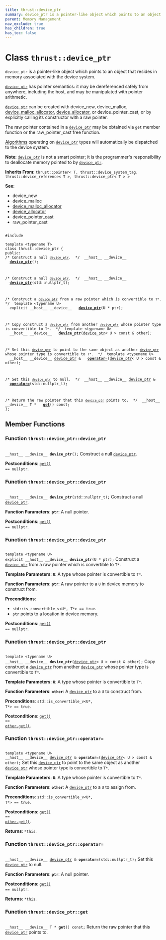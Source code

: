 ```yaml
---
title: thrust::device_ptr
summary: device_ptr is a pointer-like object which points to an object that resides in memory associated with the device system. 
parent: Memory Management
nav_exclude: true
has_children: true
has_toc: false
---
```


# Class `thrust::device_ptr`

<code>device&#95;ptr</code> is a pointer-like object which points to an object that resides in memory associated with the device system. 

<code><a href="{{ site.baseurl }}/api/classes/classthrust_1_1device__ptr.html">device&#95;ptr</a></code> has pointer semantics: it may be dereferenced safely from anywhere, including the host, and may be manipulated with pointer arithmetic.

<code><a href="{{ site.baseurl }}/api/classes/classthrust_1_1device__ptr.html">device&#95;ptr</a></code> can be created with device_new, device_malloc, <a href="{{ site.baseurl }}/api/classes/classthrust_1_1device__malloc__allocator.html">device_malloc_allocator</a>, <a href="{{ site.baseurl }}/api/classes/classthrust_1_1device__allocator.html">device_allocator</a>, or device_pointer_cast, or by explicitly calling its constructor with a raw pointer.

The raw pointer contained in a <code><a href="{{ site.baseurl }}/api/classes/classthrust_1_1device__ptr.html">device&#95;ptr</a></code> may be obtained via <code>get</code> member function or the raw_pointer_cast free function.

<a href="{{ site.baseurl }}/api/groups/group__algorithms.html">Algorithms</a> operating on <code><a href="{{ site.baseurl }}/api/classes/classthrust_1_1device__ptr.html">device&#95;ptr</a></code> types will automatically be dispatched to the device system.

**Note**:
<code><a href="{{ site.baseurl }}/api/classes/classthrust_1_1device__ptr.html">device&#95;ptr</a></code> is not a smart pointer; it is the programmer's responsibility to deallocate memory pointed to by <code><a href="{{ site.baseurl }}/api/classes/classthrust_1_1device__ptr.html">device&#95;ptr</a></code>.

**Inherits From**:
`thrust::pointer< T, thrust::device_system_tag, thrust::device_reference< T >, thrust::device_ptr< T > >`

**See**:
* device_new 
* device_malloc 
* <a href="{{ site.baseurl }}/api/classes/classthrust_1_1device__malloc__allocator.html">device_malloc_allocator</a>
* <a href="{{ site.baseurl }}/api/classes/classthrust_1_1device__allocator.html">device_allocator</a>
* device_pointer_cast 
* raw_pointer_cast 

<code class="doxybook">
<span>#include <thrust/device_ptr.h></span><br>
<span>template &lt;typename T&gt;</span>
<span>class thrust::device&#95;ptr {</span>
<span>public:</span><span class="doxybook-comment"><code>&nbsp;&nbsp;</code>
/* Construct a null <code><a href="{{ site.baseurl }}/api/classes/classthrust_1_1device__ptr.html">device&#95;ptr</a></code>.  */</span><span>&nbsp;&nbsp;__host__ __device__ </span><span>&nbsp;&nbsp;<b><a href="{{ site.baseurl }}/api/classes/classthrust_1_1device__ptr.html#function-device-ptr">device&#95;ptr</a></b>();</span>
<br>
<span class="doxybook-comment"><code>&nbsp;&nbsp;</code>
/* Construct a null <code><a href="{{ site.baseurl }}/api/classes/classthrust_1_1device__ptr.html">device&#95;ptr</a></code>.  */</span><span>&nbsp;&nbsp;__host__ __device__ </span><span>&nbsp;&nbsp;<b><a href="{{ site.baseurl }}/api/classes/classthrust_1_1device__ptr.html#function-device-ptr">device&#95;ptr</a></b>(std::nullptr_t);</span>
<br>
<span class="doxybook-comment"><code>&nbsp;&nbsp;</code>
/* Construct a <code><a href="{{ site.baseurl }}/api/classes/classthrust_1_1device__ptr.html">device&#95;ptr</a></code> from a raw pointer which is convertible to <code>T&#42;</code>.  */</span><span>&nbsp;&nbsp;template &lt;typename U&gt;</span>
<span>&nbsp;&nbsp;explicit __host__ __device__ </span><span>&nbsp;&nbsp;<b><a href="{{ site.baseurl }}/api/classes/classthrust_1_1device__ptr.html#function-device-ptr">device&#95;ptr</a></b>(U * ptr);</span>
<br>
<span class="doxybook-comment"><code>&nbsp;&nbsp;</code>
/* Copy construct a <code><a href="{{ site.baseurl }}/api/classes/classthrust_1_1device__ptr.html">device&#95;ptr</a></code> from another <code><a href="{{ site.baseurl }}/api/classes/classthrust_1_1device__ptr.html">device&#95;ptr</a></code> whose pointer type is convertible to <code>T&#42;</code>.  */</span><span>&nbsp;&nbsp;template &lt;typename U&gt;</span>
<span>&nbsp;&nbsp;__host__ __device__ </span><span>&nbsp;&nbsp;<b><a href="{{ site.baseurl }}/api/classes/classthrust_1_1device__ptr.html#function-device-ptr">device&#95;ptr</a></b>(<a href="{{ site.baseurl }}/api/classes/classthrust_1_1device__ptr.html">device_ptr</a>< U > const & other);</span>
<br>
<span class="doxybook-comment"><code>&nbsp;&nbsp;</code>
/* Set this <code><a href="{{ site.baseurl }}/api/classes/classthrust_1_1device__ptr.html">device&#95;ptr</a></code> to point to the same object as another <code><a href="{{ site.baseurl }}/api/classes/classthrust_1_1device__ptr.html">device&#95;ptr</a></code> whose pointer type is convertible to <code>T&#42;</code>.  */</span><span>&nbsp;&nbsp;template &lt;typename U&gt;</span>
<span>&nbsp;&nbsp;__host__ __device__ <a href="{{ site.baseurl }}/api/classes/classthrust_1_1device__ptr.html">device_ptr</a> & </span><span>&nbsp;&nbsp;<b><a href="{{ site.baseurl }}/api/classes/classthrust_1_1device__ptr.html#function-operator=">operator=</a></b>(<a href="{{ site.baseurl }}/api/classes/classthrust_1_1device__ptr.html">device_ptr</a>< U > const & other);</span>
<br>
<span class="doxybook-comment"><code>&nbsp;&nbsp;</code>
/* Set this <code><a href="{{ site.baseurl }}/api/classes/classthrust_1_1device__ptr.html">device&#95;ptr</a></code> to null.  */</span><span>&nbsp;&nbsp;__host__ __device__ <a href="{{ site.baseurl }}/api/classes/classthrust_1_1device__ptr.html">device_ptr</a> & </span><span>&nbsp;&nbsp;<b><a href="{{ site.baseurl }}/api/classes/classthrust_1_1device__ptr.html#function-operator=">operator=</a></b>(std::nullptr_t);</span>
<br>
<span class="doxybook-comment"><code>&nbsp;&nbsp;</code>
/* Return the raw pointer that this <code><a href="{{ site.baseurl }}/api/classes/classthrust_1_1device__ptr.html">device&#95;ptr</a></code> points to.  */</span><span>&nbsp;&nbsp;__host__ __device__ T * </span><span>&nbsp;&nbsp;<b><a href="{{ site.baseurl }}/api/classes/classthrust_1_1device__ptr.html#function-get">get</a></b>() const;</span>
<span>};</span>
</code>

## Member Functions

<h3 id="function-device-ptr">
Function <code>thrust::device&#95;ptr::device&#95;ptr</code>
</h3>

<code class="doxybook">
<span>__host__ __device__ </span><span><b>device_ptr</b>();</span></code>
Construct a null <code><a href="{{ site.baseurl }}/api/classes/classthrust_1_1device__ptr.html">device&#95;ptr</a></code>. 

**Postconditions**:
<code><a href="{{ site.baseurl }}/api/classes/classthrust_1_1device__ptr.html#function-get">get()</a> == nullptr</code>. 

<h3 id="function-device-ptr">
Function <code>thrust::device&#95;ptr::device&#95;ptr</code>
</h3>

<code class="doxybook">
<span>__host__ __device__ </span><span><b>device_ptr</b>(std::nullptr_t);</span></code>
Construct a null <code><a href="{{ site.baseurl }}/api/classes/classthrust_1_1device__ptr.html">device&#95;ptr</a></code>. 

**Function Parameters**:
**`ptr`**: A null pointer.

**Postconditions**:
<code><a href="{{ site.baseurl }}/api/classes/classthrust_1_1device__ptr.html#function-get">get()</a> == nullptr</code>. 

<h3 id="function-device-ptr">
Function <code>thrust::device&#95;ptr::device&#95;ptr</code>
</h3>

<code class="doxybook">
<span>template &lt;typename U&gt;</span>
<span>explicit __host__ __device__ </span><span><b>device_ptr</b>(U * ptr);</span></code>
Construct a <code><a href="{{ site.baseurl }}/api/classes/classthrust_1_1device__ptr.html">device&#95;ptr</a></code> from a raw pointer which is convertible to <code>T&#42;</code>. 

**Template Parameters**:
**`U`**: A type whose pointer is convertible to <code>T&#42;</code>. 

**Function Parameters**:
**`ptr`**: A raw pointer to a <code>U</code> in device memory to construct from.

**Preconditions**:
* <code>std::is&#95;convertible&#95;v&lt;U&#42;, T&#42;&gt; == true</code>.
* <code>ptr</code> points to a location in device memory.

**Postconditions**:
<code><a href="{{ site.baseurl }}/api/classes/classthrust_1_1device__ptr.html#function-get">get()</a> == nullptr</code>. 

<h3 id="function-device-ptr">
Function <code>thrust::device&#95;ptr::device&#95;ptr</code>
</h3>

<code class="doxybook">
<span>template &lt;typename U&gt;</span>
<span>__host__ __device__ </span><span><b>device_ptr</b>(<a href="{{ site.baseurl }}/api/classes/classthrust_1_1device__ptr.html">device_ptr</a>< U > const & other);</span></code>
Copy construct a <code><a href="{{ site.baseurl }}/api/classes/classthrust_1_1device__ptr.html">device&#95;ptr</a></code> from another <code><a href="{{ site.baseurl }}/api/classes/classthrust_1_1device__ptr.html">device&#95;ptr</a></code> whose pointer type is convertible to <code>T&#42;</code>. 

**Template Parameters**:
**`U`**: A type whose pointer is convertible to <code>T&#42;</code>. 

**Function Parameters**:
**`other`**: A <code><a href="{{ site.baseurl }}/api/classes/classthrust_1_1device__ptr.html">device&#95;ptr</a></code> to a <code>U</code> to construct from.

**Preconditions**:
<code>std::is&#95;convertible&#95;v&lt;U&#42;, T&#42;&gt; == true</code>.

**Postconditions**:
<code><a href="{{ site.baseurl }}/api/classes/classthrust_1_1device__ptr.html#function-get">get()</a> == <a href="{{ site.baseurl }}/api/groups/group__tuple.html#function-get">other.get()</a></code>. 

<h3 id="function-operator=">
Function <code>thrust::device&#95;ptr::operator=</code>
</h3>

<code class="doxybook">
<span>template &lt;typename U&gt;</span>
<span>__host__ __device__ <a href="{{ site.baseurl }}/api/classes/classthrust_1_1device__ptr.html">device_ptr</a> & </span><span><b>operator=</b>(<a href="{{ site.baseurl }}/api/classes/classthrust_1_1device__ptr.html">device_ptr</a>< U > const & other);</span></code>
Set this <code><a href="{{ site.baseurl }}/api/classes/classthrust_1_1device__ptr.html">device&#95;ptr</a></code> to point to the same object as another <code><a href="{{ site.baseurl }}/api/classes/classthrust_1_1device__ptr.html">device&#95;ptr</a></code> whose pointer type is convertible to <code>T&#42;</code>. 

**Template Parameters**:
**`U`**: A type whose pointer is convertible to <code>T&#42;</code>. 

**Function Parameters**:
**`other`**: A <code><a href="{{ site.baseurl }}/api/classes/classthrust_1_1device__ptr.html">device&#95;ptr</a></code> to a <code>U</code> to assign from.

**Preconditions**:
<code>std::is&#95;convertible&#95;v&lt;U&#42;, T&#42;&gt; == true</code>.

**Postconditions**:
<code><a href="{{ site.baseurl }}/api/classes/classthrust_1_1device__ptr.html#function-get">get()</a> == <a href="{{ site.baseurl }}/api/groups/group__tuple.html#function-get">other.get()</a></code>.

**Returns**:
<code>&#42;this</code>. 

<h3 id="function-operator=">
Function <code>thrust::device&#95;ptr::operator=</code>
</h3>

<code class="doxybook">
<span>__host__ __device__ <a href="{{ site.baseurl }}/api/classes/classthrust_1_1device__ptr.html">device_ptr</a> & </span><span><b>operator=</b>(std::nullptr_t);</span></code>
Set this <code><a href="{{ site.baseurl }}/api/classes/classthrust_1_1device__ptr.html">device&#95;ptr</a></code> to null. 

**Function Parameters**:
**`ptr`**: A null pointer.

**Postconditions**:
<code><a href="{{ site.baseurl }}/api/classes/classthrust_1_1device__ptr.html#function-get">get()</a> == nullptr</code>.

**Returns**:
<code>&#42;this</code>. 

<h3 id="function-get">
Function <code>thrust::device&#95;ptr::get</code>
</h3>

<code class="doxybook">
<span>__host__ __device__ T * </span><span><b>get</b>() const;</span></code>
Return the raw pointer that this <code><a href="{{ site.baseurl }}/api/classes/classthrust_1_1device__ptr.html">device&#95;ptr</a></code> points to. 



